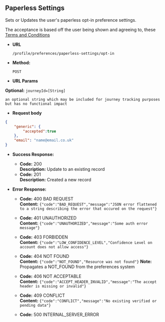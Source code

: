 Paperless Settings
----
  Sets or Updates the user's paperless opt-in preference settings.

  The acceptance is based off the user being shown and agreeing to, these [Terms and Conditions](https://www.tax.service.gov.uk/information/terms#secure)

* **URL**

  `/profile/preferences/paperless-settings/opt-in`

* **Method:**

  `POST`

*  **URL Params**

  **Optional:**
   `journeyId=[String]`

    an optional string which may be included for journey tracking purposes but has no functional impact

*  **Request body**

```json
{
    "generic": {
        "accepted":true
    },
    "email": "name@email.co.uk"
}
```

* **Success Response:**

  * **Code:** 200 <br />
    **Description:** Update to an existing record
  * **Code:** 201 <br />
    **Description:** Created a new record

* **Error Response:**

  * **Code:** 400 BAD REQUEST<br />
    **Content:** `{"code":"BAD_REQUEST","message":"JSON error flattened to a string describing the error that occured on the request"}`

  * **Code:** 401 UNAUTHORIZED <br />
    **Content:** `{"code":"UNAUTHORIZED","message":"Some auth error message"}`

  * **Code:** 403 FORBIDDEN <br />
    **Content:** `{"code":"LOW_CONFIDENCE_LEVEL","Confidence Level on account does not allow access"}`

  * **Code:** 404 NOT FOUND <br />
    **Content:** `{"code":"NOT_FOUND","Resource was not found"}`
    **Note:** Propagates a NOT_FOUND from the preferences system

  * **Code:** 406 NOT ACCEPTABLE <br />
    **Content:** `{"code":"ACCEPT_HEADER_INVALID","message":"The accept header is missing or invalid"}`
    
  * **Code:** 409 CONFLICT <br />
    **Content:** `{"code":"CONFLICT","message":"No existing verified or pending data"}`

  * **Code:** 500 INTERNAL_SERVER_ERROR <br />


